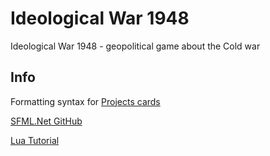 # Ideological War 1948
Ideological War 1948 - geopolitical game about the Cold war

## Info
Formatting syntax for [Projects cards](https://help.github.com/articles/basic-writing-and-formatting-syntax/)

[SFML.Net GitHub](https://github.com/SFML/SFML.Net)

[Lua Tutorial](http://www.moonsharp.org/getting_started.html)
